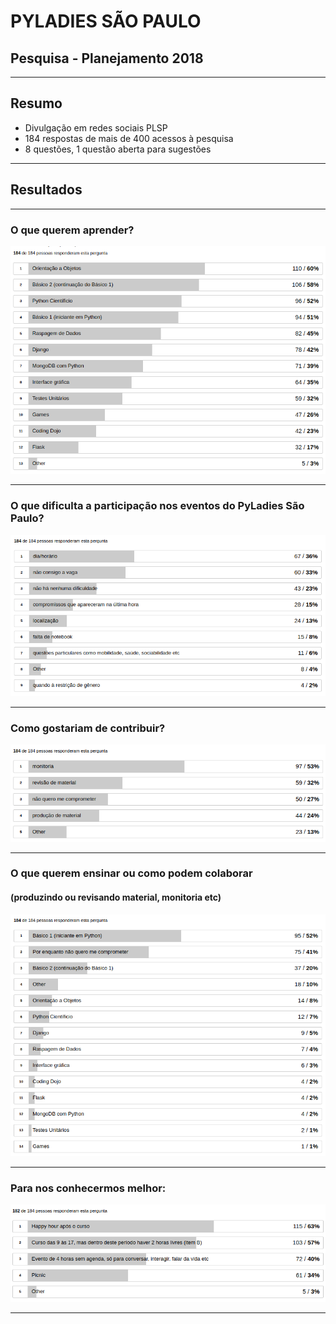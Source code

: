 # PYLADIES SÃO PAULO


## Pesquisa - Planejamento 2018

---

## Resumo


- Divulgação em redes sociais PLSP
- 184 respostas de mais de 400 acessos à pesquisa
- 8 questões, 1 questão aberta para sugestões

---

## Resultados

---

### O que querem aprender?

![O que querem aprender?](results/o-que-querem.png)

---

### O que dificulta a participação nos eventos do PyLadies São Paulo?

![Dificuldade](results/dificuldades.png)

---

### Como gostariam de contribuir?

![Contribuição](results/contribuicao.png)

---

### O que querem ensinar ou como podem colaborar
#### (produzindo ou revisando material, monitoria etc)

![Colaboração](results/colaboracao.png)

---

### Para nos conhecermos melhor:

![Para nos conhecer](results/para-nos-conhecer.png)

---

